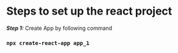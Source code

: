 # Steps to set up the react project

***Step 1:*** Create App by following command
### `npx create-react-app app_1`
